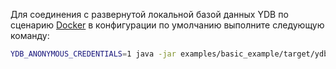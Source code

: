 Для соединения с развернутой локальной базой данных YDB по сценарию [Docker](../../../../../getting_started/self_hosted/ydb_docker.md) в конфигурации по умолчанию  выполните следующую команду:

``` bash
YDB_ANONYMOUS_CREDENTIALS=1 java -jar examples/basic_example/target/ydb-basic-example.jar grpc://localhost:2136?database=/local
```
